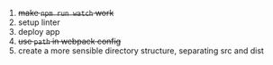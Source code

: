 1. ~~make `npm run watch` work~~
2. setup linter
3. deploy app
4. ~~use `path` in webpack config~~
5. create a more sensible directory structure, separating src and dist